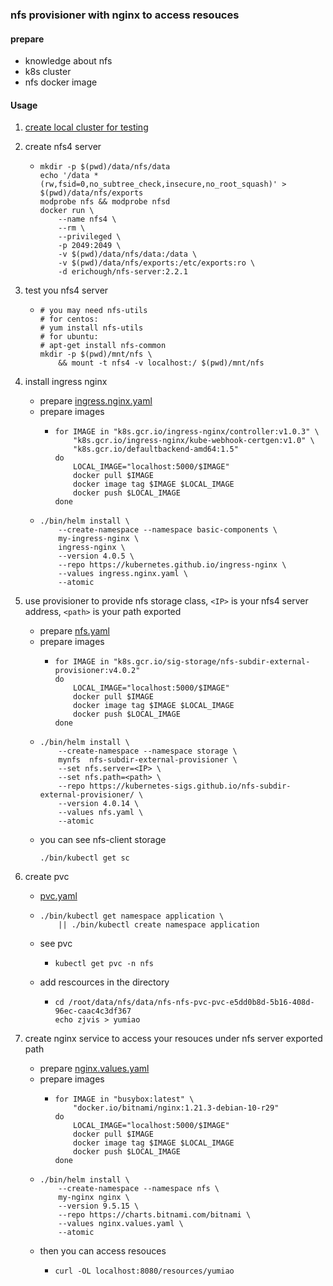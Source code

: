 ### nfs provisioner with nginx to access resouces

#### prepare

* knowledge about nfs
* k8s cluster
* nfs docker image

#### Usage

1. [create local cluster for testing](../basic/local.cluster.for.testing.md)

2. create nfs4 server
    * ```
      mkdir -p $(pwd)/data/nfs/data
      echo '/data *(rw,fsid=0,no_subtree_check,insecure,no_root_squash)' > $(pwd)/data/nfs/exports
      modprobe nfs && modprobe nfsd
      docker run \
          --name nfs4 \
          --rm \
          --privileged \
          -p 2049:2049 \
          -v $(pwd)/data/nfs/data:/data \
          -v $(pwd)/data/nfs/exports:/etc/exports:ro \
          -d erichough/nfs-server:2.2.1
      ```
      
3. test you nfs4 server
    * ```
      # you may need nfs-utils
      # for centos:
      # yum install nfs-utils
      # for ubuntu:
      # apt-get install nfs-common
      mkdir -p $(pwd)/mnt/nfs \
          && mount -t nfs4 -v localhost:/ $(pwd)/mnt/nfs
      ```

4. install ingress nginx
    * prepare [ingress.nginx.yaml](resources/nfs/ingress.nginx.yaml.md)
    * prepare images
        * ```shell
          for IMAGE in "k8s.gcr.io/ingress-nginx/controller:v1.0.3" \
              "k8s.gcr.io/ingress-nginx/kube-webhook-certgen:v1.0" \
              "k8s.gcr.io/defaultbackend-amd64:1.5" 
          do
              LOCAL_IMAGE="localhost:5000/$IMAGE"
              docker pull $IMAGE
              docker image tag $IMAGE $LOCAL_IMAGE
              docker push $LOCAL_IMAGE
          done
          ```
    * ```
      ./bin/helm install \
          --create-namespace --namespace basic-components \
          my-ingress-nginx \
          ingress-nginx \
          --version 4.0.5 \
          --repo https://kubernetes.github.io/ingress-nginx \
          --values ingress.nginx.yaml \
          --atomic
      ```

6. use provisioner to provide nfs storage class, `<IP>` is your nfs4 server address, `<path>` is your path exported
     * prepare [nfs.yaml](resources/nfs/nfs.yaml.md)
     * prepare images
         * ```shell
           for IMAGE in "k8s.gcr.io/sig-storage/nfs-subdir-external-provisioner:v4.0.2"
           do
               LOCAL_IMAGE="localhost:5000/$IMAGE"
               docker pull $IMAGE
               docker image tag $IMAGE $LOCAL_IMAGE
               docker push $LOCAL_IMAGE
           done
           ```
     * ```
       ./bin/helm install \
           --create-namespace --namespace storage \
           mynfs  nfs-subdir-external-provisioner \
           --set nfs.server=<IP> \
           --set nfs.path=<path> \
           --repo https://kubernetes-sigs.github.io/nfs-subdir-external-provisioner/ \
           --version 4.0.14 \
           --values nfs.yaml \
           --atomic
       ```
     * you can see nfs-client storage
         ```
         ./bin/kubectl get sc
         ```

5. create pvc
    * [pvc.yaml](resources/nfs/pvc.yaml.md)
    * ```
      ./bin/kubectl get namespace application \
          || ./bin/kubectl create namespace application
      ```
    * see pvc
       + ```
         kubectl get pvc -n nfs
         ```
    * add rescources in the directory
       + ```
         cd /root/data/nfs/data/nfs-nfs-pvc-pvc-e5dd0b8d-5b16-408d-96ec-caac4c3df367
         echo zjvis > yumiao
         ```
      
6. create nginx service to access your resouces under nfs server exported path
    * prepare [nginx.values.yaml](resources/nfs/nginx.values.yaml.md)
    * prepare images
        * ```shell
          for IMAGE in "busybox:latest" \
              "docker.io/bitnami/nginx:1.21.3-debian-10-r29"
          do
              LOCAL_IMAGE="localhost:5000/$IMAGE"
              docker pull $IMAGE
              docker image tag $IMAGE $LOCAL_IMAGE
              docker push $LOCAL_IMAGE
          done
          ```
    * ```
      ./bin/helm install \
          --create-namespace --namespace nfs \
          my-nginx nginx \
          --version 9.5.15 \
          --repo https://charts.bitnami.com/bitnami \
          --values nginx.values.yaml \
          --atomic
      ```
    * then you can access resouces 
        + ```
          curl -OL localhost:8080/resources/yumiao
          ```